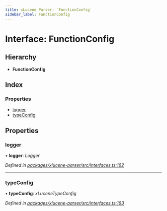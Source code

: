 ```yaml
---
title: xLucene Parser: `FunctionConfig`
sidebar_label: FunctionConfig
---
```


# Interface: FunctionConfig

## Hierarchy

* **FunctionConfig**

## Index

### Properties

* [logger](functionconfig.md#logger)
* [typeConfig](functionconfig.md#typeconfig)

## Properties

###  logger

• **logger**: *Logger*

*Defined in [packages/xlucene-parser/src/interfaces.ts:162](https://github.com/terascope/teraslice/blob/f95bb5556/packages/xlucene-parser/src/interfaces.ts#L162)*

___

###  typeConfig

• **typeConfig**: *xLuceneTypeConfig*

*Defined in [packages/xlucene-parser/src/interfaces.ts:163](https://github.com/terascope/teraslice/blob/f95bb5556/packages/xlucene-parser/src/interfaces.ts#L163)*
